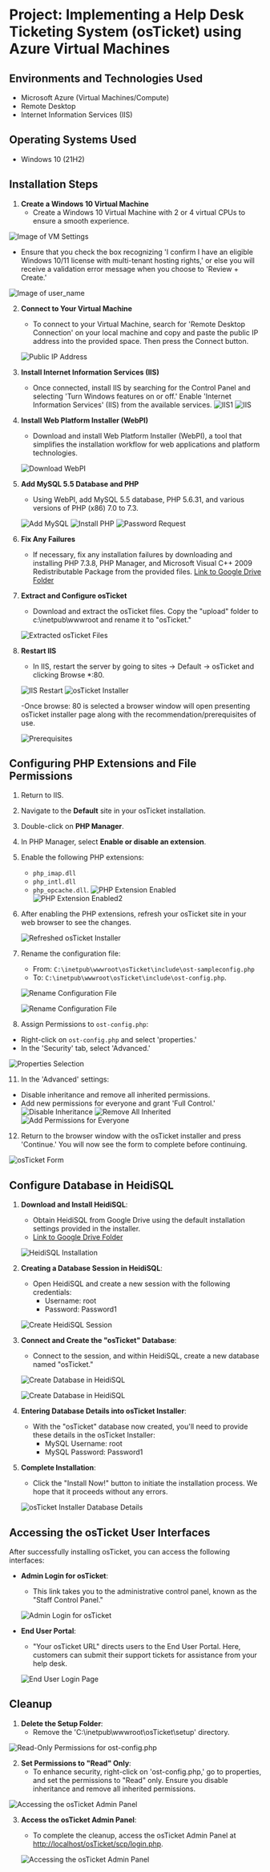 # Project: Implementing a Help Desk Ticketing System (osTicket) using Azure Virtual Machines

## Environments and Technologies Used

- Microsoft Azure (Virtual Machines/Compute)
- Remote Desktop
- Internet Information Services (IIS)

## Operating Systems Used

- Windows 10 (21H2)


## Installation Steps

1. **Create a Windows 10 Virtual Machine**
   - Create a Windows 10 Virtual Machine with 2 or 4 virtual CPUs to ensure a smooth experience.

![Image of VM Settings](https://i.imgur.com/azaZ1vP.png)

   - Ensure that you check the box recognizing 'I confirm I have an eligible Windows 10/11 license with multi-tenant hosting rights,' or else you will receive a validation error message when you choose to 'Review + Create.'

![Image of user_name](https://i.imgur.com/TIYI7SJ.png)




2. **Connect to Your Virtual Machine**
   - To connect to your Virtual Machine, search for 'Remote Desktop Connection' on your local machine and copy and paste the public IP address into the provided space. Then press the Connect button.

   ![Public IP Address](https://i.imgur.com/AynhMxF.png)

3. **Install Internet Information Services (IIS)**
   - Once connected, install IIS by searching for the Control Panel and selecting 'Turn Windows features on or off.' Enable 'Internet Information Services' (IIS) from the available services.
     ![IIS1](https://i.imgur.com/0ulHd8J.png)
     ![IIS](https://i.imgur.com/JGonrCG.png)


4. **Install Web Platform Installer (WebPI)**
   - Download and install Web Platform Installer (WebPI), a tool that simplifies the installation workflow for web applications and platform technologies.

   ![Download WebPI](https://i.imgur.com/mMHrT25.png)

5. **Add MySQL 5.5 Database and PHP**
   - Using WebPI, add MySQL 5.5 database, PHP 5.6.31, and various versions of PHP (x86) 7.0 to 7.3.

   ![Add MySQL](https://i.imgur.com/PglqxBp.png)
   ![Install PHP](https://i.imgur.com/rnj8f1e.png)
   ![Password Request](https://i.imgur.com/PFjLBuw.png)

6. **Fix Any Failures**
   - If necessary, fix any installation failures by downloading and installing PHP 7.3.8, PHP Manager, and Microsoft Visual C++ 2009 Redistributable Package from the provided files. [Link to Google Drive Folder](https://drive.google.com/drive/u/0/folders/1APMfNyfNzcxZC6EzdaNfdZsUwxWYChf6)


7. **Extract and Configure osTicket**
   - Download and extract the osTicket files. Copy the "upload" folder to c:\inetpub\wwwroot and rename it to "osTicket."

   ![Extracted osTicket Files](https://i.imgur.com/pJEIG0t.png)

8. **Restart IIS**
   - In IIS, restart the server by going to sites -> Default -> osTicket and clicking Browse *:80.

   ![IIS Restart](https://i.imgur.com/JobuMH8.png)
   ![osTicket Installer](https://i.imgur.com/9wdYmQa.png)

   -Once browse: 80 is selected a browser window will open presenting osTicket installer page along with the recommendation/prerequisites of use.

   ![Prerequisites](https://i.imgur.com/HNJPOlM.png)

## Configuring PHP Extensions and File Permissions

1. Return to IIS.

2. Navigate to the **Default** site in your osTicket installation.

3. Double-click on **PHP Manager**.

4. In PHP Manager, select **Enable or disable an extension**.

5. Enable the following PHP extensions:
   - `php_imap.dll`
   - `php_intl.dll`
   - `php_opcache.dll`.
   ![PHP Extension Enabled](https://i.imgur.com/k4DGxEh.png)
   ![PHP Extension Enabled2](https://imgur.com/MGq7gF1.png)
   
7. After enabling the PHP extensions, refresh your osTicket site in your web browser to see the changes.

   ![Refreshed osTicket Installer](https://imgur.com/TkS03E0.png)

8. Rename the configuration file:
   - From: `C:\inetpub\wwwroot\osTicket\include\ost-sampleconfig.php`
   - To: `C:\inetpub\wwwroot\osTicket\include\ost-config.php`.

   ![Rename Configuration File](https://imgur.com/dex3lcq.png)
   
   ![Rename Configuration File](https://imgur.com/DJqYwVy.png)

10. Assign Permissions to `ost-config.php`:

   - Right-click on `ost-config.php` and select 'properties.'
   - In the 'Security' tab, select 'Advanced.'

   ![Properties Selection](https://imgur.com/oVHq2Xk.png)
  

11. In the 'Advanced' settings:

   - Disable inheritance and remove all inherited permissions.
   - Add new permissions for everyone and grant 'Full Control.'
     ![Disable Inheritance](https://imgur.com/JbSjGaD.png)
   ![Remove All Inherited](https://imgur.com/eVe4Y1a.png)
   ![Add Permissions for Everyone](https://imgur.com/sVjhTdj.png)

12. Return to the browser window with the osTicket installer and press 'Continue.' You will now see the form to complete before continuing.

   ![osTicket Form](https://imgur.com/MUhOuca.png)


## Configure Database in HeidiSQL

1. **Download and Install HeidiSQL**:
   - Obtain HeidiSQL from Google Drive using the default installation settings provided in the installer.
   - [Link to Google Drive Folder](https://drive.google.com/drive/u/0/folders/1APMfNyfNzcxZC6EzdaNfdZsUwxWYChf6)

   ![HeidiSQL Installation](https://i.imgur.com/Mx5tzuT.png)

2. **Creating a Database Session in HeidiSQL**:

   - Open HeidiSQL and create a new session with the following credentials:
     - Username: root
     - Password: Password1

   ![Create HeidiSQL Session](https://i.imgur.com/llWGdUk.png)

3. **Connect and Create the "osTicket" Database**:

   - Connect to the session, and within HeidiSQL, create a new database named "osTicket."

   ![Create Database in HeidiSQL](https://i.imgur.com/IK0AQzQ.png)

      ![Create Database in HeidiSQL](https://i.imgur.com/YFfWb6S.png)

5. **Entering Database Details into osTicket Installer**:

   - With the "osTicket" database now created, you'll need to provide these details in the osTicket Installer:
     - MySQL Username: root
     - MySQL Password: Password1


6. **Complete Installation**:

   - Click the "Install Now!" button to initiate the installation process. We hope that it proceeds without any errors.

   ![osTicket Installer Database Details](https://i.imgur.com/wfCaOa2.png)

## Accessing the osTicket User Interfaces

After successfully installing osTicket, you can access the following interfaces:

- **Admin Login for osTicket**:
  - This link takes you to the administrative control panel, known as the "Staff Control Panel."

   ![Admin Login for osTicket](https://i.imgur.com/rNqcQAZ.jpg)

- **End User Portal**:
  - "Your osTicket URL" directs users to the End User Portal. Here, customers can submit their support tickets for assistance from your help desk.

   ![End User Login Page](https://i.imgur.com/hOd3UiS.png)

## Cleanup

1. **Delete the Setup Folder**:
   - Remove the 'C:\inetpub\wwwroot\osTicket\setup' directory.

  ![Read-Only Permissions for ost-config.php](https://i.imgur.com/6QYkpFf.png)

   

2. **Set Permissions to "Read" Only**:
   - To enhance security, right-click on 'ost-config.php,' go to properties, and set the permissions to "Read" only. Ensure you disable inheritance and remove all inherited permissions.
  
 ![Accessing the osTicket Admin Panel](https://i.imgur.com/OApncw3.png)


3. **Access the osTicket Admin Panel**:
   - To complete the cleanup, access the osTicket Admin Panel at [http://localhost/osTicket/scp/login.php](http://localhost/osTicket/scp/login.php).

  
   ![Accessing the osTicket Admin Panel](https://i.imgur.com/wUMJ8N8.png)
